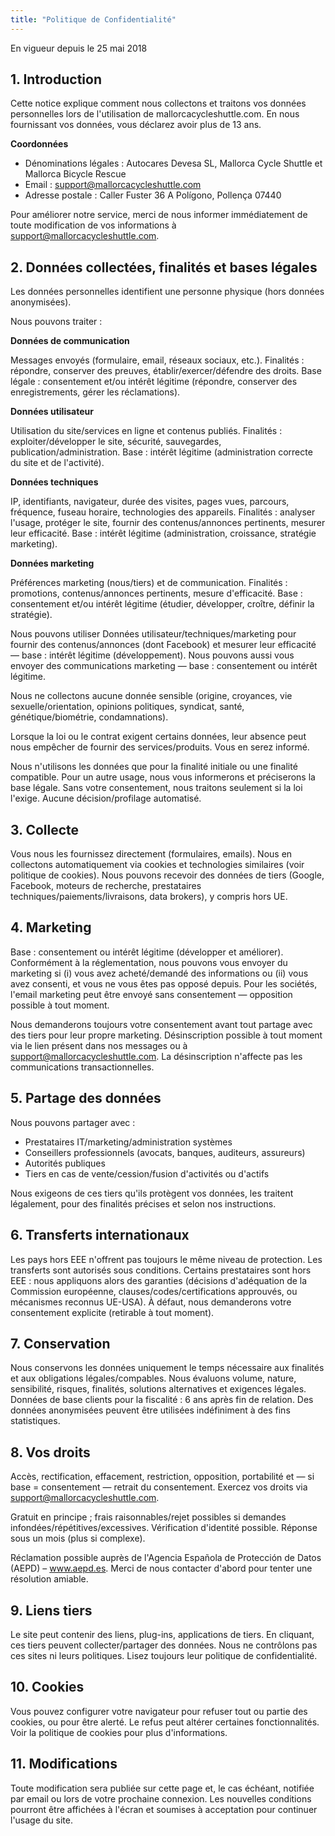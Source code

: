 ```yaml
---
title: "Politique de Confidentialité"
---
```


En vigueur depuis le 25 mai 2018

## 1. Introduction

Cette notice explique comment nous collectons et traitons vos données personnelles lors de l'utilisation de mallorcacycleshuttle.com. En nous fournissant vos données, vous déclarez avoir plus de 13 ans.

**Coordonnées**
- Dénominations légales : Autocares Devesa SL, Mallorca Cycle Shuttle et Mallorca Bicycle Rescue
- Email : support@mallorcacycleshuttle.com
- Adresse postale : Caller Fuster 36 A Polígono, Pollença 07440

Pour améliorer notre service, merci de nous informer immédiatement de toute modification de vos informations à support@mallorcacycleshuttle.com.

## 2. Données collectées, finalités et bases légales

Les données personnelles identifient une personne physique (hors données anonymisées).

Nous pouvons traiter :

**Données de communication**

Messages envoyés (formulaire, email, réseaux sociaux, etc.). Finalités : répondre, conserver des preuves, établir/exercer/défendre des droits. Base légale : consentement et/ou intérêt légitime (répondre, conserver des enregistrements, gérer les réclamations).

**Données utilisateur**

Utilisation du site/services en ligne et contenus publiés. Finalités : exploiter/développer le site, sécurité, sauvegardes, publication/administration. Base : intérêt légitime (administration correcte du site et de l'activité).

**Données techniques**

IP, identifiants, navigateur, durée des visites, pages vues, parcours, fréquence, fuseau horaire, technologies des appareils. Finalités : analyser l'usage, protéger le site, fournir des contenus/annonces pertinents, mesurer leur efficacité. Base : intérêt légitime (administration, croissance, stratégie marketing).

**Données marketing**

Préférences marketing (nous/tiers) et de communication. Finalités : promotions, contenus/annonces pertinents, mesure d'efficacité. Base : consentement et/ou intérêt légitime (étudier, développer, croître, définir la stratégie).

Nous pouvons utiliser Données utilisateur/techniques/marketing pour fournir des contenus/annonces (dont Facebook) et mesurer leur efficacité — base : intérêt légitime (développement). Nous pouvons aussi vous envoyer des communications marketing — base : consentement ou intérêt légitime.

Nous ne collectons aucune donnée sensible (origine, croyances, vie sexuelle/orientation, opinions politiques, syndicat, santé, génétique/biométrie, condamnations).

Lorsque la loi ou le contrat exigent certains données, leur absence peut nous empêcher de fournir des services/produits. Vous en serez informé.

Nous n'utilisons les données que pour la finalité initiale ou une finalité compatible. Pour un autre usage, nous vous informerons et préciserons la base légale. Sans votre consentement, nous traitons seulement si la loi l'exige. Aucune décision/profilage automatisé.

## 3. Collecte

Vous nous les fournissez directement (formulaires, emails). Nous en collectons automatiquement via cookies et technologies similaires (voir politique de cookies). Nous pouvons recevoir des données de tiers (Google, Facebook, moteurs de recherche, prestataires techniques/paiements/livraisons, data brokers), y compris hors UE.

## 4. Marketing

Base : consentement ou intérêt légitime (développer et améliorer). Conformément à la réglementation, nous pouvons vous envoyer du marketing si (i) vous avez acheté/demandé des informations ou (ii) vous avez consenti, et vous ne vous êtes pas opposé depuis. Pour les sociétés, l'email marketing peut être envoyé sans consentement — opposition possible à tout moment.

Nous demanderons toujours votre consentement avant tout partage avec des tiers pour leur propre marketing. Désinscription possible à tout moment via le lien présent dans nos messages ou à support@mallorcacycleshuttle.com. La désinscription n'affecte pas les communications transactionnelles.

## 5. Partage des données

Nous pouvons partager avec :

- Prestataires IT/marketing/administration systèmes
- Conseillers professionnels (avocats, banques, auditeurs, assureurs)
- Autorités publiques
- Tiers en cas de vente/cession/fusion d'activités ou d'actifs

Nous exigeons de ces tiers qu'ils protègent vos données, les traitent légalement, pour des finalités précises et selon nos instructions.

## 6. Transferts internationaux

Les pays hors EEE n'offrent pas toujours le même niveau de protection. Les transferts sont autorisés sous conditions. Certains prestataires sont hors EEE : nous appliquons alors des garanties (décisions d'adéquation de la Commission européenne, clauses/codes/certifications approuvés, ou mécanismes reconnus UE-USA). À défaut, nous demanderons votre consentement explicite (retirable à tout moment).

## 7. Conservation

Nous conservons les données uniquement le temps nécessaire aux finalités et aux obligations légales/compables. Nous évaluons volume, nature, sensibilité, risques, finalités, solutions alternatives et exigences légales. Données de base clients pour la fiscalité : 6 ans après fin de relation. Des données anonymisées peuvent être utilisées indéfiniment à des fins statistiques.

## 8. Vos droits

Accès, rectification, effacement, restriction, opposition, portabilité et — si base = consentement — retrait du consentement. Exercez vos droits via support@mallorcacycleshuttle.com.

Gratuit en principe ; frais raisonnables/rejet possibles si demandes infondées/répétitives/excessives. Vérification d'identité possible. Réponse sous un mois (plus si complexe).

Réclamation possible auprès de l'Agencia Española de Protección de Datos (AEPD) – www.aepd.es. Merci de nous contacter d'abord pour tenter une résolution amiable.

## 9. Liens tiers

Le site peut contenir des liens, plug-ins, applications de tiers. En cliquant, ces tiers peuvent collecter/partager des données. Nous ne contrôlons pas ces sites ni leurs politiques. Lisez toujours leur politique de confidentialité.

## 10. Cookies

Vous pouvez configurer votre navigateur pour refuser tout ou partie des cookies, ou pour être alerté. Le refus peut altérer certaines fonctionnalités. Voir la politique de cookies pour plus d'informations.

## 11. Modifications

Toute modification sera publiée sur cette page et, le cas échéant, notifiée par email ou lors de votre prochaine connexion. Les nouvelles conditions pourront être affichées à l'écran et soumises à acceptation pour continuer l'usage du site.
